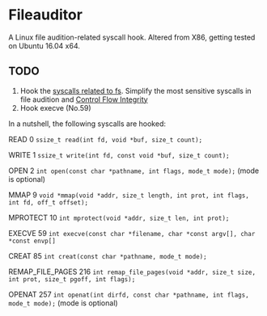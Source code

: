# Fileauditor
A Linux file audition-related syscall hook. Altered from X86, getting tested on Ubuntu 16.04 x64.
## TODO
1. Hook the [syscalls related to fs](http://linasm.sourceforge.net/docs/syscalls/filesystem.php). Simplify the most sensitive syscalls in file audition and [Control Flow Integrity](https://www.cc.gatech.edu/~hhu86/papers/ucfi.pdf)
2. Hook execve (No.59)

In a nutshell, the following syscalls are hooked:

READ 0 `ssize_t read(int fd, void *buf, size_t count);`

WRITE 1 `ssize_t write(int fd, const void *buf, size_t count);`

OPEN 2 `int open(const char *pathname, int flags, mode_t mode);` (mode is optional)

MMAP 9 `void *mmap(void *addr, size_t length, int prot, int flags, int fd, off_t offset);`

MPROTECT 10 `int mprotect(void *addr, size_t len, int prot);`

EXECVE 59 `int execve(const char *filename, char *const argv[], char *const envp[]`

CREAT 85 `int creat(const char *pathname, mode_t mode);`

REMAP\_FILE\_PAGES 216 `int remap_file_pages(void *addr, size_t size, int prot, size_t pgoff, int flags);`

OPENAT 257 `int openat(int dirfd, const char *pathname, int flags, mode_t mode);` (mode is optional)

